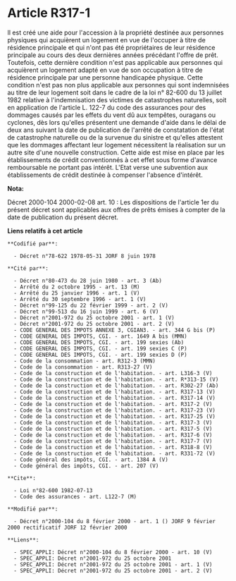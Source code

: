 # Article R317-1

Il est créé une aide pour l'accession à la propriété destinée aux personnes physiques qui acquièrent un logement en vue de
l'occuper à titre de résidence principale et qui n'ont pas été propriétaires de leur résidence principale au cours des deux
dernières années précédant l'offre de prêt. Toutefois, cette dernière condition n'est pas applicable aux personnes qui
acquièrent un logement adapté en vue de son occupation à titre de résidence principale par une personne handicapée physique.
Cette condition n'est pas non plus applicable aux personnes qui sont indemnisées au titre de leur logement soit dans le cadre
de la loi n° 82-600 du 13 juillet 1982 relative à l'indemnisation des victimes de catastrophes naturelles, soit en
application de l'article L. 122-7 du code des assurances pour des dommages causés par les effets du vent dû aux tempêtes,
ouragans ou cyclones, dès lors qu'elles présentent une demande d'aide dans le délai de deux ans suivant la date de
publication de l'arrêté de constatation de l'état de catastrophe naturelle ou de la survenue du sinistre et qu'elles
attestent que les dommages affectant leur logement nécessitent la réalisation sur un autre site d'une nouvelle construction.
Cette aide est mise en place par les établissements de crédit conventionnés à cet effet sous forme d'avance remboursable ne
portant pas intérêt. L'Etat verse une subvention aux établissements de crédit destinée à compenser l'absence d'intérêt.

**Nota:**

Décret 2000-104 2000-02-08 art. 10 : Les dispositions de l'article 1er du présent décret sont applicables aux offres de prêts
émises à compter de la date de publication du présent décret.

**Liens relatifs à cet article**

	**Codifié par**:

	  - Décret n°78-622 1978-05-31 JORF 8 juin 1978

	**Cité par**:

	  - Décret n°80-473 du 28 juin 1980 - art. 3 (Ab)
	  - Arrêté du 2 octobre 1995 - art. 13 (M)
	  - Arrêté du 25 janvier 1996 - art. 1 (V)
	  - Arrêté du 30 septembre 1996 - art. 1 (V)
	  - Décret n°99-125 du 22 février 1999 - art. 2 (V)
	  - Décret n°99-513 du 16 juin 1999 - art. 6 (V)
	  - Décret n°2001-972 du 25 octobre 2001 - art. 1 (V)
	  - Décret n°2001-972 du 25 octobre 2001 - art. 2 (V)
	  - CODE GENERAL DES IMPOTS ANNEXE 3, CGIAN3. - art. 344 G bis (P)
	  - CODE GENERAL DES IMPOTS, CGI. - art. 1649 A bis (MMN)
	  - CODE GENERAL DES IMPOTS, CGI. - art. 199 sexies (Ab)
	  - CODE GENERAL DES IMPOTS, CGI. - art. 199 sexies C (P)
	  - CODE GENERAL DES IMPOTS, CGI. - art. 199 sexies D (P)
	  - Code de la consommation - art. R312-3 (MMN)
	  - Code de la consommation - art. R313-27 (V)
	  - Code de la construction et de l'habitation. - art. L316-3 (V)
	  - Code de la construction et de l'habitation. - art. R*313-15 (V)
	  - Code de la construction et de l'habitation. - art. R302-27 (Ab)
	  - Code de la construction et de l'habitation. - art. R317-13 (V)
	  - Code de la construction et de l'habitation. - art. R317-14 (V)
	  - Code de la construction et de l'habitation. - art. R317-2 (V)
	  - Code de la construction et de l'habitation. - art. R317-23 (V)
	  - Code de la construction et de l'habitation. - art. R317-25 (V)
	  - Code de la construction et de l'habitation. - art. R317-3 (V)
	  - Code de la construction et de l'habitation. - art. R317-5 (V)
	  - Code de la construction et de l'habitation. - art. R317-6 (V)
	  - Code de la construction et de l'habitation. - art. R317-7 (V)
	  - Code de la construction et de l'habitation. - art. R318-8 (V)
	  - Code de la construction et de l'habitation. - art. R331-72 (V)
	  - Code général des impôts, CGI. - art. 1384 A (V)
	  - Code général des impôts, CGI. - art. 207 (V)

	**Cite**:

	  - Loi n°82-600 1982-07-13
	  - Code des assurances - art. L122-7 (M)

	**Modifié par**:

	  - Décret n°2000-104 du 8 février 2000 - art. 1 () JORF 9 février 2000 rectificatif JORF 12 février 2000

	**Liens**:

	  - SPEC_APPLI: Décret n°2000-104 du 8 février 2000 - art. 10 (V)
	  - SPEC_APPLI: Décret n°2001-972 du 25 octobre 2001
	  - SPEC_APPLI: Décret n°2001-972 du 25 octobre 2001 - art. 1 (V)
	  - SPEC_APPLI: Décret n°2001-972 du 25 octobre 2001 - art. 2 (V)
